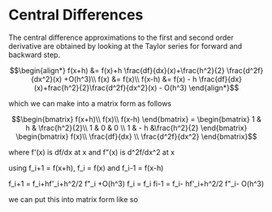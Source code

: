 # Central Differences

The central difference approximations to the first and second order derivative are obtained by looking at the Taylor series for forward and backward step.
``` math
\begin{align*}
f(x+h) &= f(x)+h \frac{df}{dx}(x)+\frac{h^2}{2} \frac{d^2f}{dx^2}(x) +O(h^3)\\
f(x) &= f(x)\\
f(x-h) &= f(x) - h \frac{df}{dx}(x)+frac{h^2}{2}\frac{d^2f}{dx^2}(x) - O(h^3)
\end{align*}
```
which we can make into a matrix form as follows
``` math
\begin{bmatrix}
f(x+h)\\
f(x)\\
f(x-h)
\end{bmatrix} =
\begin{bmatrix}
1 & h & \frac{h^2}{2}\\
1 & 0 & 0 \\
1 & - h &\frac{h^2}{2}
\end{bmatrix}
\begin{bmatrix}
f(x)\\
\frac{df}{dx} \\
\frac{d^2f}{dx^2}
\end{bmatrix}
```

where f'(x) is df/dx at x and f"(x) is d^2f/dx^2 at x

using f_i+1 = f(x+h), f_i = f(x) and f_i-1 = f(x-h)

f_i+1 = f_i+hf'_i+h^2/2 f"_i +O(h^3)
f_i = f_i
fi-1 = f_i- hf'_i+h^2/2 f"_i- O(h^3)

we can put this into matrix form like so
